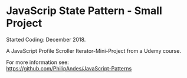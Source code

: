 # JavaScrip State Pattern - Small Project

Started Coding: December 2018.

A JavaScript Profile Scroller Iterator-Mini-Project from a Udemy course.

For more information see:<br>
https://github.com/PhilipAndes/JavaScript-Patterns